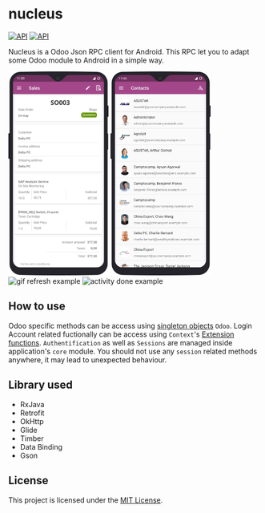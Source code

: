 # nucleus
[![API](https://img.shields.io/badge/API-17%2B-%234CC93C.svg)](https://android-arsenal.com/api?level=17)
[![API](https://img.shields.io/apm/l/vim-mode.svg)](http://opensource.org/licenses/MIT)

Nucleus is a Odoo Json RPC client for Android. This RPC let you to adapt some Odoo module to Android in a simple way.

<p float="left">

<img src="https://raw.githubusercontent.com/miguel-domatix/nucleus/master/android/doc/sales.png"  alt="sale image example" width="200"/>

<img src="https://raw.githubusercontent.com/miguel-domatix/nucleus/master/android/doc/contactos-1.png" alt="contacts image example" width="200"/>

<img src="https://raw.githubusercontent.com/miguel-domatix/nucleus/master/android/doc/Peek%2028-05-2019%2012-34.gif" alt="gif refresh example" width="200"/>

<img src="https://raw.githubusercontent.com/miguel-domatix/nucleus/master/android/doc/Peek%2028-05-2019%2012-36.gif" alt="activity done example" width="200"/>

</p>

## How to use

Odoo specific methods can be access using [singleton objects](https://kotlinlang.org/docs/reference/object-declarations.html#object-declarations) `Odoo`.
Login Account related fuctionally can be access using `Context`'s [Extension functions](https://kotlinlang.org/docs/reference/extensions.html#extension-functions).
`Authentification` as well as `Sessions` are managed inside application's `core` module. You should not use any `session` related methods anywhere, it may lead to unexpected behaviour.

## Library used
- RxJava
- Retrofit
- OkHttp
- Glide
- Timber
- Data Binding
- Gson

## License

This project is licensed under the [MIT License](http://opensource.org/licenses/MIT).
